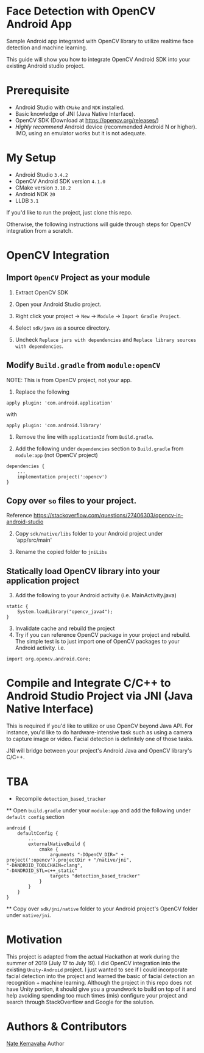 Face Detection with OpenCV Android App
===

Sample Android app integrated with OpenCV library to utilize realtime face detection and machine learning.

This guide will show you how to integrate OpenCV Android SDK into your existing Android studio project.

Prerequisite
===
- Android Studio with `CMake` and `NDK` installed.
- Basic knowledge of JNI (Java Native Interface).
- OpenCV SDK (Download at https://opencv.org/releases/)
- *Highly recommend* Android device (recommended Android N or higher). IMO, using an emulator works but it is not adequate.

My Setup
===
- Android Studio `3.4.2`
- OpenCV Android SDK version `4.1.0`
- CMake version `3.10.2`
- Android NDK `20`
- LLDB `3.1`


If you'd like to run the project, just clone this repo.

Otherwise, the following instructions will guide through steps for OpenCV integration from a scratch.


OpenCV Integration
===

## Import `OpenCV` Project as your module

 1. Extract OpenCV SDK

 1. Open your Android Studio project.

 1. Right click your project -> `New` -> `Module` -> `Import Gradle Project`.

 1. Select `sdk/java` as a source directory.

 1. Uncheck `Replace jars with dependencies` and `Replace library sources with dependencies`.

## Modify `Build.gradle` from `module:openCV`
NOTE: This is from OpenCV project, not your app.

 1. Replace the following
```
apply plugin: 'com.android.application'
```
with
```
apply plugin: 'com.android.library'
```

 1. Remove the line with `applicationId` from `Build.gradle`.

 1. Add the following under `dependencies` section to `Build.gradle` from `module:app` (not OpenCV project)
```
dependencies {
    ...
    implementation project(':opencv')
}
```

## Copy over `so` files to your project.
Reference https://stackoverflow.com/questions/27406303/opencv-in-android-studio

 2. Copy `sdk/native/libs` folder to your Android project under 'app/src/main'

 2. Rename the copied folder to `jniLibs`

## Statically load OpenCV library into your application project

 3. Add the following to your Android activity (i.e. MainActivity.java)
```
static {
    System.loadLibrary("opencv_java4");
}
```
 3. Invalidate cache and rebuild the project
  3. Try if you can reference OpenCV package in your project and rebuild. The simple test is to just import one of OpenCV packages to your Android activity.
i.e.
```
import org.opencv.android.Core;
```



Compile and Integrate C/C++ to Android Studio Project via JNI (Java Native Interface)
===
This is required if you'd like to utilize or use OpenCV beyond Java API.
For instance, you'd like to do hardware-intensive task such as using a camera to capture image or video.
Facial detection is definitely one of those tasks.

JNI will bridge between your project's Android Java and OpenCV library's C/C++.


# TBA

* Recompile `detection_based_tracker`

** Open `build.gradle` under your `module:app` and add the following under `default config` section
```
android {
    defaultConfig {
        ...
        externalNativeBuild {
            cmake {
                arguments "-DOpenCV_DIR=" + project(':opencv').projectDir + "/native/jni",
"-DANDROID_TOOLCHAIN=clang",
"-DANDROID_STL=c++_static"
                targets "detection_based_tracker"
            }
        }
    }
}
```

** Copy over `sdk/jni/native` folder to your Android project's OpenCV folder under `native/jni`.


Motivation
===
This project is adapted from the actual Hackathon at work during the summer of 2019 (July 17 to July 19).
I did OpenCV integration into the existing `Unity-Android` project.
I just wanted to see if I could incorporate facial detection into the project and learned the basic of facial detection an recognition + machine learning.
Although the project in this repo does not have Unity portion, it should give you a groundwork to build on top of it
and help avoiding spending too much times (mis) configure your project and search through StackOverflow and Google for the solution.


Authors & Contributors
===
[Nate Kemavaha](https://github.com/boyserk84) Author
